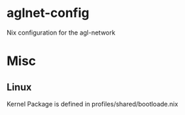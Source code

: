 # aglnet-config
Nix configuration for the agl-network


# Misc
## Linux
Kernel Package is defined in profiles/shared/bootloade.nix
